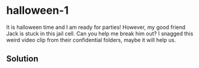 # halloween-1

It is halloween time and I am ready for parties! 
However, my good friend Jack is stuck in this jail cell. 
Can you help me break him out? I snagged this weird video clip from their confidential folders, maybe it will help us.

## Solution


